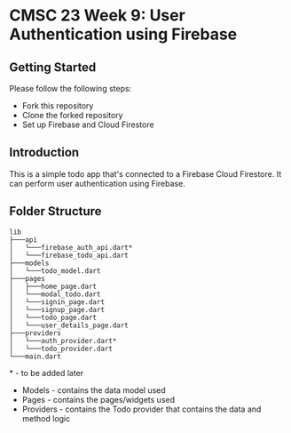 # CMSC 23 Week 9: User Authentication using Firebase

## Getting Started

Please follow the following steps:

- Fork this repository
- Clone the forked repository
- Set up Firebase and Cloud Firestore

## Introduction

This is a simple todo app that's connected to a Firebase Cloud Firestore. It can perform user authentication using Firebase.

## Folder Structure

```
lib
├───api
│   └───firebase_auth_api.dart*
│   └───firebase_todo_api.dart
├───models
│   └───todo_model.dart
├───pages
│   ├───home_page.dart
│   └───modal_todo.dart
│   └───signin_page.dart
│   └───signup_page.dart
│   └───todo_page.dart
│   └───user_details_page.dart
├───providers
│   └───auth_provider.dart*
│   └───todo_provider.dart
└───main.dart
```

\* - to be added later

- Models - contains the data model used
- Pages - contains the pages/widgets used
- Providers - contains the Todo provider that contains the data and method logic
